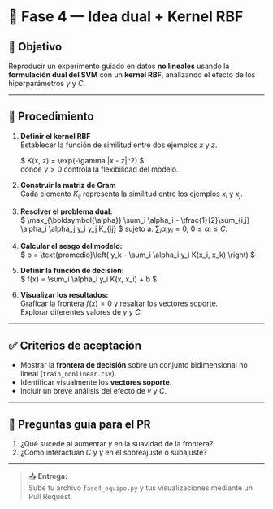 # 🧮 Fase 4 — Idea dual + Kernel RBF

## 🎯 Objetivo
Reproducir un experimento guiado en datos **no lineales** usando la **formulación dual del SVM** con un **kernel RBF**, analizando el efecto de los hiperparámetros $γ$ y $C$.

---

## 🧩 Procedimiento

1. **Definir el kernel RBF**  
   Establecer la función de similitud entre dos ejemplos $x$ y $z$.
   
   $
   K(x, z) = \exp(-\gamma \|x - z\|^2)
   $  
   donde $\gamma > 0$ controla la flexibilidad del modelo.  

2. **Construir la matriz de Gram**  
   Cada elemento $K_{ij}$ representa la similitud entre los ejemplos $x_i$ y $x_j$.

3. **Resolver el problema dual:**  
   $
   \max_{\boldsymbol{\alpha}} \sum_i \alpha_i - \tfrac{1}{2}\sum_{i,j} \alpha_i \alpha_j y_i y_j K_{ij}
   $
   sujeto a: $\sum_i \alpha_i y_i = 0,\ 0 ≤ \alpha_i ≤ C$.

4. **Calcular el sesgo del modelo:**  
   $
   b = \text{promedio}\left( y_k - \sum_i \alpha_i y_i K(x_i, x_k) \right)
   $

5. **Definir la función de decisión:**  
   $
   f(x) = \sum_i \alpha_i y_i K(x, x_i) + b
   $

6. **Visualizar los resultados:**  
   Graficar la frontera $f(x)=0$ y resaltar los vectores soporte.  
   Explorar diferentes valores de $γ$ y $C$.

---

## ✅ Criterios de aceptación

- Mostrar la **frontera de decisión** sobre un conjunto bidimensional no lineal (`train_nonlinear.csv`).  
- Identificar visualmente los **vectores soporte**.  
- Incluir un breve análisis del efecto de $γ$ y $C$.

---

## 🧠 Preguntas guía para el PR

1. ¿Qué sucede al aumentar $γ$ en la suavidad de la frontera?  
2. ¿Cómo interactúan $C$ y $γ$ en el sobreajuste o subajuste?

---

> 📤 **Entrega:**  
> Sube tu archivo `fase4_equipo.py` y tus visualizaciones mediante un Pull Request.
